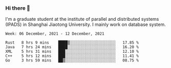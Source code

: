 ### Hi there 👋

I'm a graduate student at the institute of parallel and distributed systems (IPADS) in Shanghai Jiaotong University. I mainly work on database system.

<!--START_SECTION:waka-->
```text
Week: 06 December, 2021 - 12 December, 2021

Rust   8 hrs 9 mins    ████▒░░░░░░░░░░░░░░░░░░░░   17.85 % 
Java   7 hrs 24 mins   ████░░░░░░░░░░░░░░░░░░░░░   16.20 % 
XML    5 hrs 31 mins   ███░░░░░░░░░░░░░░░░░░░░░░   12.10 % 
C++    5 hrs 12 mins   ███░░░░░░░░░░░░░░░░░░░░░░   11.41 % 
Go     3 hrs 59 mins   ██▒░░░░░░░░░░░░░░░░░░░░░░   08.75 % 
```
<!--END_SECTION:waka-->

<!--
**yqmmm/yqmmm** is a ✨ _special_ ✨ repository because its `README.md` (this file) appears on your GitHub profile.

Here are some ideas to get you started:

- 🔭 I’m currently working on ...
- 🌱 I’m currently learning ...
- 👯 I’m looking to collaborate on ...
- 🤔 I’m looking for help with ...
- 💬 Ask me about ...
- 📫 How to reach me: ...
- 😄 Pronouns: ...
- ⚡ Fun fact: ...
-->
